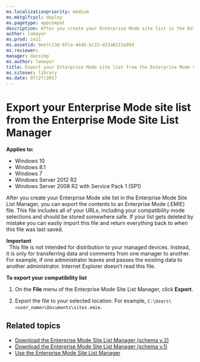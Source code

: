 ```yaml
---
ms.localizationpriority: medium
ms.mktglfcycl: deploy
ms.pagetype: appcompat
description: After you create your Enterprise Mode site list in the Enterprise Mode Site List Manager, you can export the contents to an Enterprise Mode (.EMIE) file.
author: lomayor
ms.prod: ie11
ms.assetid: 9ee7c13d-6fca-4446-bc22-d23a0213a95d
ms.reviewer: 
manager: dansimp
ms.author: lomayor
title: Export your Enterprise Mode site list from the Enterprise Mode Site List Manager (Internet Explorer 11 for IT Pros)
ms.sitesec: library
ms.date: 07/27/2017
---
```



# Export your Enterprise Mode site list from the Enterprise Mode Site List Manager

**Applies to:**

-   Windows 10
-   Windows 8.1
-   Windows 7
-   Windows Server 2012 R2
-   Windows Server 2008 R2 with Service Pack 1 (SP1)

After you create your Enterprise Mode site list in the Enterprise Mode Site List Manager, you can export the contents to an Enterprise Mode (.EMIE) file. This file includes all of your URLs, including your compatibility mode selections and should be stored somewhere safe. If your list gets deleted by mistake you can easily import this file and return everything back to when this file was last saved.

**Important**<br> 
This file is not intended for distribution to your managed devices. Instead, it is only for transferring data and comments from one manager to another. For example, if one administrator leaves and passes the existing data to another administrator. Internet Explorer doesn’t read this file.

 **To export your compatibility list**

1.  On the **File** menu of the Enterprise Mode Site List Manager, click **Export**.

2.  Export the file to your selected location. For example, `C:\Users\<user_name>\Documents\sites.emie`.

## Related topics

- [Download the Enterprise Mode Site List Manager (schema v.2)](https://go.microsoft.com/fwlink/p/?LinkId=716853)
- [Download the Enterprise Mode Site List Manager (schema v.1)](https://go.microsoft.com/fwlink/p/?LinkID=394378)
- [Use the Enterprise Mode Site List Manager](use-the-enterprise-mode-site-list-manager.md)
 

 



